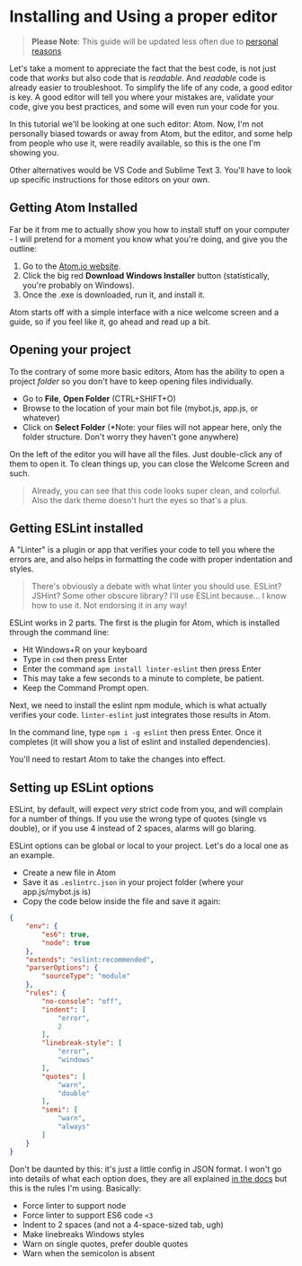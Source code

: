 # Installing and Using a proper editor

> **Please Note**: This guide will be updated less often due to [personal reasons](/drama.md)

Let's take a moment to appreciate the fact that the best code, is not just code that *works* but also code that is *readable*. And *readable* code is already easier to troubleshoot. To simplify the life of any code, a good editor is key. A good editor will tell you where your mistakes are, validate your code, give you best practices, and some will even run your code for you.

In this tutorial we'll be looking at one such editor: Atom. Now, I'm not personally biased towards or away from Atom, but the editor, and some help from people who use it, were readily available, so this is the one I'm showing you.

Other alternatives would be VS Code and Sublime Text 3. You'll have to look up specific instructions for those editors on your own. 

## Getting Atom Installed

Far be it from me to actually show you how to install stuff on your computer - I will pretend for a moment you know what you're doing, and give you the outline:

1. Go to the [Atom.io website](https://atom.io/). 
2. Click the big red **Download Windows Installer** button (statistically, you're probably on Windows).
3. Once the .exe is downloaded, run it, and install it.

Atom starts off with a simple interface with a nice welcome screen and a guide, so if you feel like it, go ahead and read up a bit. 

## Opening your project

To the contrary of some more basic editors, Atom has the ability to open a project *folder* so you don't have to keep opening files individually. 

- Go to **File**, **Open Folder** (CTRL+SHIFT+O)
- Browse to the location of your main bot file (mybot.js, app.js, or whatever)
- Click on **Select Folder** (*Note: your files will not appear here, only the folder structure. Don't worry they haven't gone anywhere)

On the left of the editor you will have all the files. Just double-click any of them to open it. To clean things up, you can close the Welcome Screen and such. 

> Already, you can see that this code looks super clean, and colorful. Also the dark theme doesn't hurt the eyes so that's a plus.

## Getting ESLint installed

A "Linter" is a plugin or app that verifies your code to tell you where the errors are, and also helps in formatting the code with proper indentation and styles. 

> There's obviously a debate with what linter you should use. ESLint? JSHint? Some other obscure library? I'll use ESLint because... I know how to use it. Not endorsing it in any way!

ESLint works in 2 parts. The first is the plugin for Atom, which is installed through the command line:

- Hit Windows+R on your keyboard
- Type in `cmd` then press Enter
- Enter the command `apm install linter-eslint` then press Enter
- This may take a few seconds to a minute to complete, be patient. 
- Keep the Command Prompt open.

Next, we need to install the eslint npm module, which is what actually verifies your code. `linter-eslint` just integrates those results in Atom.

In the command line, type `npm i -g eslint` then press Enter. Once it completes (it will show you a list of eslint and installed dependencies). 

You'll need to restart Atom to take the changes into effect. 

## Setting up ESLint options

ESLint, by default, will expect *very* strict code from you, and will complain for a number of things.
If you use the wrong type of quotes (single vs double), or if you use 4 instead of 2 spaces, alarms will go blaring. 

ESLint options can be global or local to your project. Let's do a local one as an example. 

- Create a new file in Atom
- Save it as `.eslintrc.json` in your project folder (where your app.js/mybot.js is)
- Copy the code below inside the file and save it again:

```json
{
    "env": {
        "es6": true,
        "node": true
    },
    "extends": "eslint:recommended",
    "parserOptions": {
        "sourceType": "module"
    },
    "rules": {
        "no-console": "off",
        "indent": [
            "error",
            2
        ],
        "linebreak-style": [
            "error",
            "windows"
        ],
        "quotes": [
            "warn",
            "double"
        ],
        "semi": [
            "warn",
            "always"
        ]
    }
}
```

Don't be daunted by this: it's just a little config in JSON format. I won't go into details of what each option does, they are all explained [in the docs](http://eslint.org/docs/rules/) but this is the rules I'm using. Basically:

- Force linter to support node
- Force linter to support ES6 code `<3`
- Indent to 2 spaces (and not a 4-space-sized tab, ugh)
- Make linebreaks Windows styles
- Warn on single quotes, prefer double quotes
- Warn when the semicolon is absent

